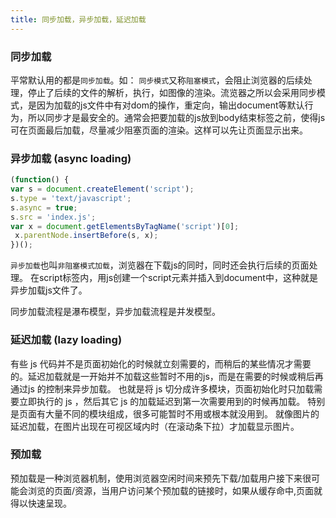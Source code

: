 ```yaml
---
title: 同步加载，异步加载，延迟加载
---
```


### 同步加载

平常默认用的都是`同步加载`。如：<script src="index.js"></script>
`同步模式`又称`阻塞模式`，会阻止浏览器的后续处理，停止了后续的文件的解析，执行，如图像的渲染。流览器之所以会采用同步模式，是因为加载的js文件中有对dom的操作，重定向，输出document等默认行为，所以同步才是最安全的。通常会把要加载的js放到body结束标签之前，使得js可在页面最后加载，尽量减少阻塞页面的渲染。这样可以先让页面显示出来。

### 异步加载 (async loading)

```js
(function() {
var s = document.createElement('script');
s.type = 'text/javascript';
s.async = true;
s.src = 'index.js';
var x = document.getElementsByTagName('script')[0];
 x.parentNode.insertBefore(s, x);
})();
```

`异步加载`也叫`非阻塞模式加载`，浏览器在下载js的同时，同时还会执行后续的页面处理。
在script标签内，用js创建一个script元素并插入到document中，这种就是异步加载js文件了。

同步加载流程是瀑布模型，异步加载流程是并发模型。

### 延迟加载 (lazy loading)

有些 js 代码并不是页面初始化的时候就立刻需要的，而稍后的某些情况才需要的。延迟加载就是一开始并不加载这些暂时不用的js，而是在需要的时候或稍后再通过js 的控制来异步加载。
也就是将 js 切分成许多模块，页面初始化时只加载需要立即执行的 js ，然后其它 js 的加载延迟到第一次需要用到的时候再加载。
特别是页面有大量不同的模块组成，很多可能暂时不用或根本就没用到。
就像图片的延迟加载，在图片出现在可视区域内时（在滚动条下拉）才加载显示图片。

### 预加载

预加载是一种浏览器机制，使用浏览器空闲时间来预先下载/加载用户接下来很可能会浏览的页面/资源，当用户访问某个预加载的链接时，如果从缓存命中,页面就得以快速呈现。
